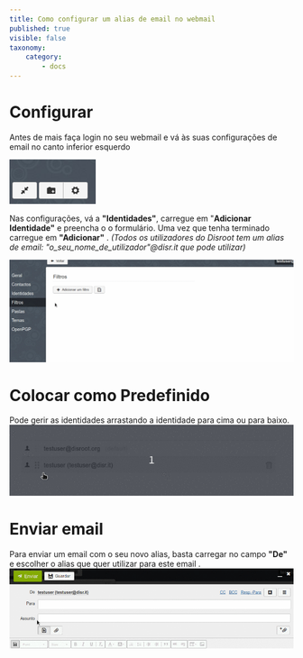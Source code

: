```yaml
---
title: Como configurar um alias de email no webmail
published: true
visible: false
taxonomy:
    category:
        - docs
---
```


# Configurar
Antes de mais faça login no seu webmail e vá às suas configurações de email no canto inferior esquerdo

![](pt/settings1.png)

Nas configurações, vá a **"Identidades"**, carregue em "**Adicionar Identidade"** e preencha o o formulário. Uma vez que tenha terminado carregue em **"Adicionar"** .
*(Todos os utilizadores do Disroot tem um alias de email: "o_seu_nome_de_utilizador"@disr.it que pode utilizar)*

![](pt/identity_add.gif)

# Colocar como Predefinido
Pode gerir as identidades arrastando a identidade para cima ou para baixo.
![](pt/identity_default.gif)

# Enviar email
Para enviar um email com o seu novo alias, basta carregar no campo **"De"** e escolher o alias que quer utilizar para este email
.
![](pt/identity_send.gif)
